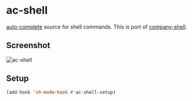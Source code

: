 # ac-shell

[auto-complete](https://github.com/auto-complete/auto-complete/) source for shell commands. This is port of [company-shell](https://github.com/Alexander-Miller/company-shell).

## Screenshot

![ac-shell](image/ac-shell.png)

## Setup

``` lisp
(add-hook 'sh-mode-hook #'ac-shell-setup)
```
